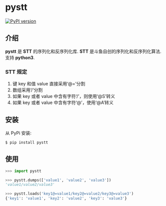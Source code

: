# pystt
[![PyPI version](https://badge.fury.io/py/pystt.svg)](https://badge.fury.io/py/pystt)

## 介绍

**pystt** 是 **STT** 的序列化和反序列化库. **STT** 是斗鱼自创的序列化和反序列化算法.
支持 **python3**.

### STT 规定

1. 键 key 和值 value 直接采用‘@=’分割
2. 数组采用‘/’分割
3. 如果 key 或者 value 中含有字符‘/’，则使用‘@S’转义
4. 如果 key 或者 value 中含有字符‘@’，使用‘@A’转义

## 安装

从 PyPi 安装:

```
$ pip install pystt
```

## 使用

``` python
>>> import pystt  

>>> pystt.dumps(['value1', 'value2', 'value3'])    
'value1/value2/value3'   

>>> pystt.loads('key1@=value1/key2@=value2/key3@=value3')
{'key1': 'value1', 'key2': 'value2', 'key3': 'value3'}
```
